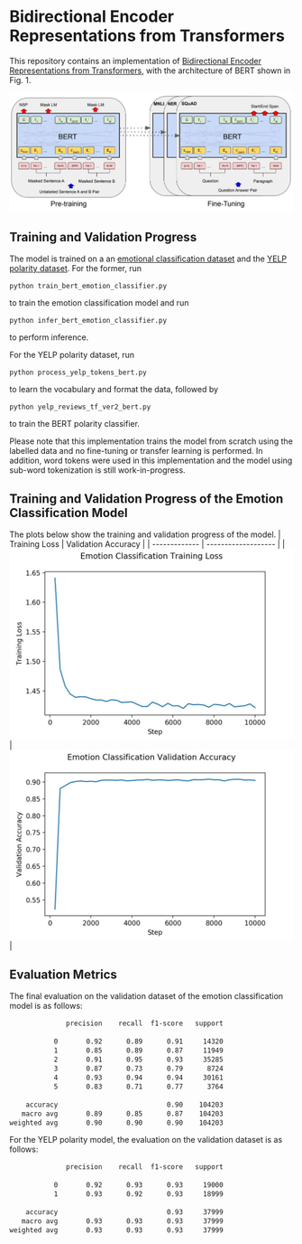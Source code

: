 # Bidirectional Encoder Representations from Transformers
This repository contains an implementation of [Bidirectional Encoder Representations from Transformers](https://arxiv.org/abs/1810.04805v2), with the architecture of BERT shown in Fig. 1. 

![BERT_architecture](BERT_network.JPG)

## Training and Validation Progress
The model is trained on a an [emotional classification dataset](https://github.com/dair-ai/emotion_dataset) and the [YELP polarity dataset](https://course.fast.ai/datasets). For the former, run
```
python train_bert_emotion_classifier.py
```
to train the emotion classification model and run
```
python infer_bert_emotion_classifier.py
```
to perform inference. 

For the YELP polarity dataset, run
```
python process_yelp_tokens_bert.py
```
to learn the vocabulary and format the data, followed by
```
python yelp_reviews_tf_ver2_bert.py
```
to train the BERT polarity classifier. 

Please note that this implementation trains the model from scratch using the labelled data and no fine-tuning or transfer learning is performed. In addition, word tokens were used in this implementation and the model using sub-word tokenization is still work-in-progress.

## Training and Validation Progress of the Emotion Classification Model
The plots below show the training and validation progress of the model.
| Training Loss | Validation Accuracy |
| ------------- | ------------------- |
| ![training_loss](training_loss.jpg) | ![validation_accuracy](validation_accuracy.jpg) |

## Evaluation Metrics
The final evaluation on the validation dataset of the emotion classification model is as follows:
```
              precision    recall  f1-score   support

           0       0.92      0.89      0.91     14320
           1       0.85      0.89      0.87     11949
           2       0.91      0.95      0.93     35285
           3       0.87      0.73      0.79      8724
           4       0.93      0.94      0.94     30161
           5       0.83      0.71      0.77      3764

    accuracy                           0.90    104203
   macro avg       0.89      0.85      0.87    104203
weighted avg       0.90      0.90      0.90    104203
```

For the YELP polarity model, the evaluation on the validation dataset is as follows:
```
              precision    recall  f1-score   support

           0       0.92      0.93      0.93     19000
           1       0.93      0.92      0.93     18999

    accuracy                           0.93     37999
   macro avg       0.93      0.93      0.93     37999
weighted avg       0.93      0.93      0.93     37999
```

